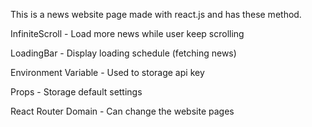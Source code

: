 This is a news website page made with react.js and has these method.

InfiniteScroll - Load more news while user keep scrolling

LoadingBar - Display loading schedule (fetching news)

Environment Variable - Used to storage api key

Props - Storage default settings

React Router Domain - Can change the website pages
